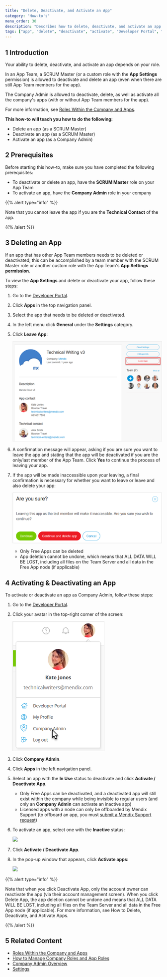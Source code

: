 ```yaml
---
title: "Delete, Deactivate, and Activate an App"
category: "How-to's"
menu_order: 30
description: "Describes how to delete, deactivate, and activate an app in the Developer Portal"
tags: ["app", "delete", "deactivate", "activate", "Developer Portal", "Company Admin", "SCRUM Master"]
---
```


## 1 Introduction

Your ability to delete, deactivate, and activate an app depends on your role.

In an App Team, a SCRUM Master (or a custom role with the **App Settings** permission) is allowed to deactivate and delete an app (even when there are still App Team members for the app).

The Company Admin is allowed to deactivate, delete, as well as activate all the company's apps (with or without App Team members for the app).

For more information, see [Roles Within the Company and Apps](/developerportal/general/roles).

**This how-to will teach you how to do the following:**

* Delete an app (as a SCRUM Master)
* Deactivate an app (as a SCRUM Master)
* Activate an app (as a Company Admin)

## 2 Prerequisites

Before starting this how-to, make sure you have completed the following prerequisites:

* To deactivate or delete an app, have the **SCRUM Master** role on your App Team
* To activate an app, have the **Company Admin** role in your company

{{% alert type="info" %}}

Note that you cannot leave the app if you are the **Technical Contact** of the app.

{{% /alert %}}

## 3 Deleting an App

If an app that has other App Team members needs to be deleted or deactivated, this can be accomplished by a team member with the SCRUM Master role or another custom role with the App Team's **App Settings permission**.

To view the **App Settings** and delete or deactivate your app, follow these steps:

1. Go to the [Developer Portal](http://home.mendix.com).

2. Click **Apps** in the top navigation panel.

3. Select the app that needs to be deleted or deactivated.

4. In the left menu click **General** under the **Settings** category.

5. Click **Leave App**:

    ![](attachments/settings/delete-app.png)

6. A confirmation message will appear, asking if you are sure you want to leave the app and stating that the app will be deactivated if you are the only/last member of the App Team. Click **Yes** to continue the process of leaving your app.

7.  If the app will be made inaccessible upon your leaving, a final confirmation is necessary for whether you want to leave or leave and also delete your app:

	![](attachments/settings/delete-confirmation.png)

	* Only Free Apps can be deleted
	* App deletion cannot be undone, which means that ALL DATA WILL BE LOST, including all files on the Team Server and all data in the Free App node (if applicable)

## 4 Activating & Deactivating an App

To activate or deactivate an app as  Company Admin, follow these steps:

1. Go to the [Developer Portal](http://home.mendix.com).

2. Click your avatar in the top-right corner of the screen:

    ![](attachments/companyadmin/company-admin.png)

3. Click **Company Admin**.

4. Click **Apps** in the left navigation panel.

5.  Select an app with the **In Use** status to deactivate and click **Activate / Deactivate App**.

	* Only Free Apps can be deactivated, and a deactivated app will still exist within the company while being invisible to regular users (and only an **Company Admin** can activate an inactive app)
	* Licensed apps with a node can only be offboarded by Mendix Support (to offboard an app, you must [submit a Mendix Support request](https://support.mendix.com/hc/en-us/requests/new))

6. To activate an app, select one with the **Inactive** status:

    ![](attachments/companyadmin/apps.png)

7. Click **Activate / Deactivate App**.
8. In the pop-up window that appears, click **Activate apps**:        

    ![](attachments/companyadmin/activate-app.png)

{{% alert type="info" %}}

Note that when you click Deactivate App, only the account owner can reactivate the app (via their account management screen). When you click Delete App, the app deletion cannot be undone and means that ALL DATA WILL BE LOST, including all files on the Team Server and all data in the Free App node (if applicable). For more information, see How to Delete, Deactivate, and Activate Apps.

{{% /alert %}}

## 5 Related Content

* [Roles Within the Company and Apps](/developerportal/general/roles)
* [How to Manage Company Roles and App Roles](/developerportal/howto/change-roles)
* [Company Admin Overview](/developerportal/general/companyadmin-overview)
* [Settings](/developerportal/settings)
